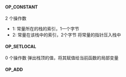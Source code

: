 #### OP_CONSTANT
2 个操作数
- 1: 常量所在的栈的索引，1一个字节
- 2: 常量在该栈中的索引，2个字节
将常量的指针压入栈中

#### OP_SETLOCAL
0 个操作数
弹出栈顶的值，将其赋值给当前函数的局部变量

#### OP_ADD